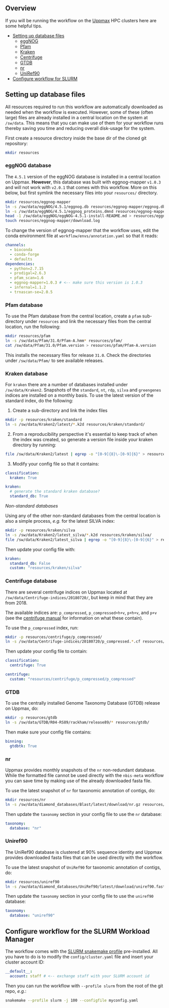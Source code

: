 ## Overview
If you will be running the workflow on the [Uppmax](https://uppmax.uu.se/) HPC clusters here are some helpful tips.

- [Setting up database files](#setting-up-database-files)
  - [eggNOG](#eggnog-database)
  - [Pfam](#pfam-database)
  - [Kraken](#kraken-database)
  - [Centrifuge](#centrifuge-database)
  - [GTDB](#gtdb)
  - [nr](#nr)
  - [UniRef90](#uniref90)
- [Configure workflow for SLURM](#Configure-workflow-for-the-slurm-workload-manager)

## Setting up database files
All resources required to run this workflow are automatically downloaded as needed when the workflow is executed. However, some of these (often large) files are already installed in a central location on the system at `/sw/data`. This means that you can make use of them for your workflow runs thereby saving you time and reducing overall disk-usage for the system.

First create a resource directory inside the base dir of the cloned git repository:
```bash
mkdir resources
```

### eggNOG database
The `4.5.1` version of the eggNOG database is installed in a central location on Uppmax. **However**, this database was built with eggnog-mapper `v1.0.3` and will not work with `v2.0.1` that comes with this workflow. More on this below, but first symlink the necessary files into your `resources/` directory.
```bash
mkdir resources/eggnog-mapper
ln -s /sw/data/eggNOG/4.5.1/eggnog.db resources/eggnog-mapper/eggnog.db
ln -s /sw/data/eggNOG/4.5.1/eggnog_proteins.dmnd resources/eggnog-mapper/eggnog_proteins.dmnd
head -1 /sw/data/eggNOG/eggNOG-4.5.1-install-README.md > resources/eggnog-mapper/eggnog.version
touch resources/eggnog-mapper/download.log
```

To change the version of eggnog-mapper that the workflow uses, edit the conda environment file at `workflow/envs/annotation.yaml` so that it reads:

```yaml
channels:
  - bioconda
  - conda-forge
  - defaults
dependencies:
  - python=2.7.15
  - prodigal=2.6.3
  - pfam_scan=1.6
  - eggnog-mapper=1.0.3 # <-- make sure this version is 1.0.3
  - infernal=1.1.2
  - trnascan-se=2.0.5
```

### Pfam database

To use the Pfam database from the central location, create a `pfam` sub-directory under `resources` and link the necessary files from the central location, run the following:
```bash
mkdir resources/pfam
ln -s /sw/data/Pfam/31.0/Pfam-A.hmm* resources/pfam/
cat /sw/data/Pfam/31.0/Pfam.version > resources/pfam/Pfam-A.version
```

This installs the necessary files for release `31.0`. Check the directories under `/sw/data/Pfam/` to see available releases.

### Kraken database

For `kraken` there are a number of databases installed under `/sw/data/Kraken2`. Snapshots of the `standard`, `nt`, `rdp`, `silva` and `greengenes` indices are installed on a monthly basis. To use the latest version of the standard index, do the following:

1. Create a sub-directory and link the index files

```bash
mkdir -p resources/kraken/standard
ln -s /sw/data/Kraken2/latest/*.k2d resources/kraken/standard/
```

2. From a reproducibility perspective it's essential to keep track of when the index was created, so generate a version file inside your kraken directory by running:
```bash
file /sw/data/Kraken2/latest | egrep -o "[0-9]{8}\-[0-9]{6}" > resources/kraken/standard/kraken.version
```

3. Modify your config file so that it contains:

```yaml
classification:
  kraken: True

kraken:
  # generate the standard kraken database?
  standard_db: True
```

_Non-standard databases_

Using any of the other non-standard databases from the central location is also a simple process, _e.g._ for the latest SILVA index:

```bash
mkdir -p resources/kraken/silva
ln -s /sw/data/Kraken2/latest_silva/*.k2d resources/kraken/silva/
file /sw/data/Kraken2/latest_silva | egrep -o "[0-9]{8}\-[0-9]{6}" > resources/kraken/silva/kraken.version
```

Then update your config file with: 

```yaml
kraken:
  standard_db: False
  custom: "resources/kraken/silva"
```

### Centrifuge database

There are several centrifuge indices on Uppmax located at `/sw/data/Centrifuge-indices/20180720/`, but keep in mind that they are from 2018.

The available indices are: `p_compressed`, `p_compressed+h+v`, `p+h+v`, and `p+v` (see the [centrifuge manual](https://ccb.jhu.edu/software/centrifuge/manual.shtml) for information on what these contain).

To use the `p_compressed` index, run:

```bash
mkdir -p resources/centrifuge/p_compressed/
ln -s /sw/data/Centrifuge-indices/20180720/p_compressed.*.cf resources/centrifuge/p_compressed/
```
Then update your config file to contain:
```yaml
classification:
  centrifuge: True

centrifuge:
  custom: "resources/centrifuge/p_compressed/p_compressed"
```

### GTDB

To use the centrally installed Genome Taxonomy Database (GTDB) release on Uppmax, do:

```bash
mkdir -p resources/gtdb
ln -s /sw/data/GTDB/R04-RS89/rackham/release89/* resources/gtdb/
```

Then make sure your config file contains:
```yaml
binning:
  gtdbtk: True
```

### nr
Uppmax provides monthly snapshots of the `nr` non-redundant database. While the formatted file cannot be used directly with the `nbis-meta` workflow you can save time by making use of the already downloaded fasta file.

To use the latest snapshot of `nr` for taxonomic annotation of contigs, do:
```bash
mkdir resources/nr
ln -s /sw/data/diamond_databases/Blast/latest/download/nr.gz resources/nr/nr.fasta.gz
```

Then update the `taxonomy` section in your config file to use the `nr` database:
```yaml
taxonomy:
  database: "nr"
```

### Uniref90
The UniRef90 database is clustered at 90% sequence identity and Uppmax provides downloaded fasta files that can be used directly with the workflow.

To use the latest snapshot of `UniRef90` for taxonomic annotation of contigs, do:
```bash
mkdir resources/uniref90
ln -s /sw/data/diamond_databases/UniRef90/latest/download/uniref90.fasta.gz resources/uniref90/uniref90.fasta.gz
```

Then update the `taxonomy` section in your config file to use the `uniref90` database:
```yaml
taxonomy:
  database: "uniref90"
```

## Configure workflow for the SLURM Workload Manager

The workflow comes with the [SLURM snakemake profile](https://github.com/Snakemake-Profiles/slurm) pre-installed. All you have to do is to modify the `config/cluster.yaml` file and insert your cluster account ID:

```yaml
__default__:
  account: staff # <-- exchange staff with your SLURM account id
```

Then you can run the workflow with `--profile slurm` from the root of the git repo, _e.g._:

```bash
snakemake --profile slurm -j 100 --configfile myconfig.yaml
```